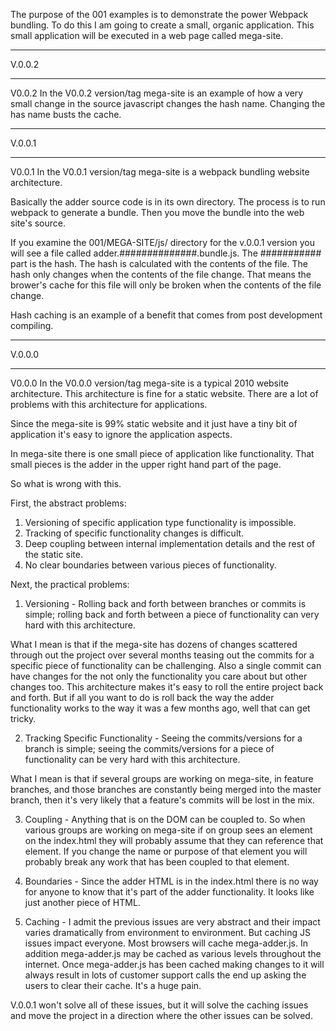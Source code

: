 The purpose of the 001 examples is to demonstrate the power Webpack bundling. To
do this I am going to create a small, organic application.  This small application
will be executed in a web page called mega-site.

********************************************************************************
V.0.0.2
********************************************************************************

V0.0.2 In the V0.0.2 version/tag mega-site is an example of how a very small
change in the source javascript changes the hash name.  Changing the has name
busts the cache.

********************************************************************************
V.0.0.1
********************************************************************************

V0.0.1 In the V0.0.1 version/tag mega-site is a webpack bundling website architecture.

Basically the adder source code is in its own directory.  The process is to run
webpack to generate a bundle.  Then you move the bundle into the web site's source.

If you examine the 001/MEGA-SITE/js/ directory for the v.0.0.1 version you will
see a file called adder.##############.bundle.js.  The ########### part is the
hash.  The hash is calculated with the contents of the file.  The hash only changes when the contents of the file change.  That means the brower's cache for this file
will only be broken when the contents of the file change.

Hash caching is an example of a benefit that comes from post development compiling.  


********************************************************************************
V.0.0.0
********************************************************************************

V0.0.0 In the V0.0.0 version/tag mega-site is a typical 2010 website architecture.
This architecture is fine for a static website.  There are a lot of problems with
this architecture for applications.  

Since the mega-site is 99% static website and it just have a tiny bit of
application it's easy to ignore the application aspects.

In mega-site there is one small piece of application like functionality.  That
small pieces is the adder in the upper right hand part of the page.

So what is wrong with this.

First, the abstract problems:

1) Versioning of specific application type functionality is impossible.
2) Tracking of specific functionality changes is difficult.
3) Deep coupling between internal implementation details and the rest of the
static site.
4) No clear boundaries between various pieces of functionality.  


Next, the practical problems:

1) Versioning - Rolling back and forth between branches or commits is
simple; rolling back and forth between a piece of functionality can very hard with
this architecture.

What I mean is that if the mega-site has dozens of changes scattered through out
the project over several months teasing out the commits for a specific piece of
functionality can be challenging.  Also a single commit can have changes for the
not only the functionality you care about but other changes too.  This architecture
makes it's easy to roll the entire project back and forth.  But if all you want
to do is roll back the way the adder functionality works to the way it was a few
months ago, well that can get tricky.

2) Tracking Specific Functionality - Seeing the commits/versions for a branch is
simple; seeing the commits/versions for a piece of functionality can be very
hard with this architecture.

What I mean is that if several groups are working on mega-site, in feature branches,
and those branches are constantly being merged into the master branch, then it's
very likely that a feature's commits will be lost in the mix.

3) Coupling - Anything that is on the DOM can be coupled to.  So when various
groups are working on mega-site if on group sees an element on the index.html they
will probably assume that they can reference that element.  If you change the name
or purpose of that element you will probably break any work that has been coupled
to that element.

4) Boundaries - Since the adder HTML is in the index.html there is no way for
anyone to know that it's part of the adder functionality.  It looks like just
another piece of HTML.  

5) Caching - I admit the previous issues are very abstract and their impact varies
dramatically from environment to environment.  But caching JS issues impact everyone.
Most browsers will cache mega-adder.js.  In addition mega-adder.js may be cached as
various levels throughout the internet.  Once mega-adder.js has been cached making
changes to it will always result in lots of customer support calls the end up
asking the users to clear their cache.  It's a huge pain.  

V.0.0.1 won't solve all of these issues, but it will solve the caching issues and
move the project in a direction where the other issues can be solved.
